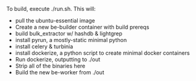 To build, execute ./run.sh. This will:
* pull the ubuntu-essential image
* Create a new be-builder container with build prereqs
* build bulk_extractor w/ hashdb & lightgrep
* install pyrun, a mostly-static minimal python
* install celery & turbinia
* install dockerize, a python script to create minimal docker containers
* Run dockerize, outputting to ./out
* Strip all of the binaries here
* Build the new be-worker from ./out